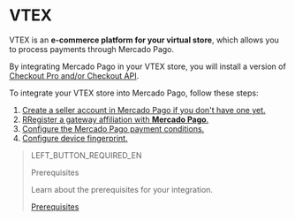 # VTEX

VTEX is an **e-commerce platform for your virtual store**, which allows you to process payments through Mercado Pago.

By integrating Mercado Pago in your VTEX store, you will install a version of [Checkout Pro and/or Checkout API](https://www.mercadopago.com.ar/herramientas-para-vender/cobrar).

To integrate your VTEX store into Mercado Pago, follow these steps:

1. [Create a seller account in Mercado Pago if you don't have one yet.](https://www.mercadopago[FAKER][URL][DOMAIN]/hub/registration/landing)
2. [RRegister a gateway affiliation with **Mercado Pago**.](https://www.mercadopago[FAKER][URL][DOMAIN]/developers/en/guides/plugins/unofficial/vtex/gateway-affiliations)
3. [Configure the Mercado Pago payment conditions.](https://www.mercadopago[FAKER][URL][DOMAIN]/developers/en/guides/plugins/unofficial/vtex/configure-payment-conditions)
4. [Configure device fingerprint.](https://www.mercadopago[FAKER][URL][DOMAIN]/developers/en/guides/plugins/unofficial/vtex/device-fingerprint)

> LEFT_BUTTON_REQUIRED_EN
>
> Prerequisites
>
> Learn about the prerequisites for your integration.
>
> [Prerequisites](https://www.mercadopago[FAKER][URL][DOMAIN]/developers/en/guides/plugins/unofficial/vtex/prerequisites)